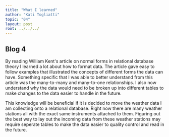 ```yaml
---
title: "What I learned"
author: "Kati Togliatti"
topic: "04"
layout: post
root: ../../../
---
```


## Blog 4

By reading William Kent's article on normal forms in relational database theory I learned a lot about how to format data. The article gave easy to follow examples that illustrated the concepts of different forms the data can have. Something specific that I was able to better understand from this article was the many-to-many and many-to-one relationships. I also now understand why the data would need to be broken up into different tables to make changes to the data easier to handle in the future. 

This knowledge will be beneficial if it is decided to move the weather data I am collecting onto a relational database. Right now there are many weather stations all with the exact same instruments attached to them. Figuring out the best way to lay out the incoming data from these weather stations may require seperate tables to make the data easier to quality control and read in the future. 

 




